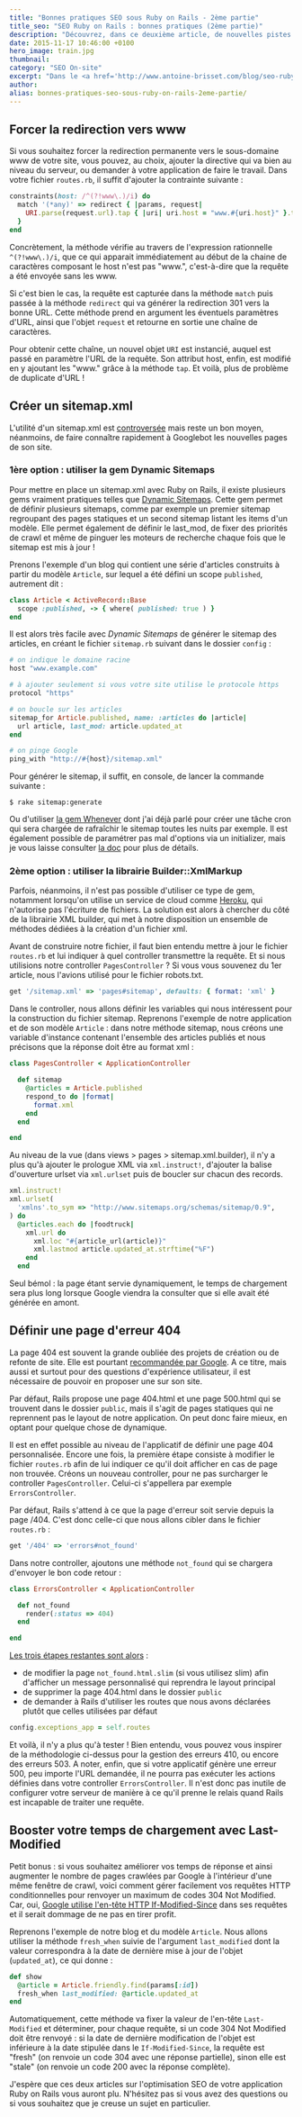 ```yaml
---
title: "Bonnes pratiques SEO sous Ruby on Rails - 2ème partie"
title_seo: "SEO Ruby on Rails : bonnes pratiques (2ème partie)"
description: "Découvrez, dans ce deuxième article, de nouvelles pistes d'optimisation SEO pour votre application Ruby on Rails ! Au programme : redirection www, sitemap.xml et erreur 404..."
date: 2015-11-17 10:46:00 +0100
hero_image: train.jpg
thumbnail:
category: "SEO On-site"
excerpt: "Dans le <a href='http://www.antoine-brisset.com/blog/seo-ruby-on-rails-1/'>1er article sur les bonnes pratiques SEO sous Ruby on Rails</a>, nous avons vu comment avoir des URL propres, optimiser ses balises title & meta et éditer facilement son fichier robots.txt. Voyons aujourd'hui comment forcer un domaine canonique (www), construire un fichier sitemap.xml et définir une page d'erreur 404 personnalisée."
author:
alias: bonnes-pratiques-seo-sous-ruby-on-rails-2eme-partie/
---
```


## Forcer la redirection vers www

Si vous souhaitez forcer la redirection permanente vers le sous-domaine www de votre site, vous pouvez, au choix, ajouter la directive qui va bien au niveau du serveur, ou demander à votre application de faire le travail. Dans votre fichier `routes.rb`, il suffit d'ajouter la contrainte suivante :

``` ruby
constraints(host: /^(?!www\.)/i) do
  match '(*any)' => redirect { |params, request|
    URI.parse(request.url).tap { |uri| uri.host = "www.#{uri.host}" }.to_s
  }
end
```

Concrètement, la méthode vérifie au travers de l'expression rationnelle `^(?!www\.)/i`, que ce qui apparait immédiatement au début de la chaine de caractères composant le host n'est pas "www.", c'est-à-dire que la requête a été envoyée sans les www.

Si c'est bien le cas, la requête est capturée dans la méthode `match` puis passée à la méthode `redirect` qui va générer la redirection 301 vers la bonne URL. Cette méthode prend en argument les éventuels paramètres d'URL, ainsi que l'objet `request` et retourne en sortie une chaîne de caractères.

Pour obtenir cette chaîne, un nouvel objet `URI` est instancié, auquel est passé en paramètre l'URL de la requête. Son attribut host, enfin, est modifié en y ajoutant les "www." grâce à la méthode `tap`.
Et voilà, plus de problème de duplicate d'URL !


## Créer un sitemap.xml

L'utilité d'un sitemap.xml est [controversée](http://www.creapulse.fr/le-sitemap-xml-cest-pas-bon-pour-le-seo/) mais reste un bon moyen, néanmoins, de faire connaître rapidement à Googlebot les nouvelles pages de son site.


### 1ère option : utiliser la gem Dynamic Sitemaps

Pour mettre en place un sitemap.xml avec Ruby on Rails, il existe plusieurs gems vraiment pratiques telles que [Dynamic Sitemaps](https://github.com/lassebunk/dynamic_sitemaps). Cette gem permet de définir plusieurs sitemaps, comme par exemple un premier sitemap regroupant des pages statiques et un second sitemap listant les items d'un modèle. Elle permet également de définir le last_mod, de fixer des priorités de crawl et même de pinguer les moteurs de recherche chaque fois que le sitemap est mis à jour !

Prenons l'exemple d'un blog qui contient une série d'articles construits à partir du modèle `Article`, sur lequel a été défini un scope `published`, autrement dit :

``` ruby
class Article < ActiveRecord::Base
  scope :published, -> { where( published: true ) }
end
```

Il est alors très facile avec *Dynamic Sitemaps* de générer le sitemap des articles, en créant le fichier `sitemap.rb` suivant dans le dossier `config` :

``` ruby
# on indique le domaine racine
host "www.example.com"

# à ajouter seulement si vous votre site utilise le protocole https
protocol "https"

# on boucle sur les articles
sitemap_for Article.published, name: :articles do |article|
  url article, last_mod: article.updated_at
end

# on pinge Google
ping_with "http://#{host}/sitemap.xml"

```

Pour générer le sitemap, il suffit, en console, de lancer la commande suivante :

``` console
$ rake sitemap:generate
```

Ou d'utiliser [la gem Whenever](http://www.antoine-brisset.com/blog/cron-job-whenever/) dont j'ai déjà parlé pour créer une tâche cron qui sera chargée de rafraîchir le sitemap toutes les nuits par exemple.
Il est également possible de paramétrer pas mal d'options via un initializer, mais je vous laisse consulter [la doc](https://github.com/lassebunk/dynamic_sitemaps/blob/master/README.md) pour plus de détails.


### 2ème option : utiliser la librairie Builder::XmlMarkup

Parfois, néanmoins, il n'est pas possible d'utiliser ce type de gem, notamment lorsqu'on utilise un service de cloud comme [Heroku](https://www.heroku.com/), qui n'autorise pas l'écriture de fichiers. La solution est alors à chercher du côté de la librairie XML builder, qui met à notre disposition un ensemble de méthodes dédiées à la création d'un fichier xml.

Avant de construire notre fichier, il faut bien entendu mettre à jour le fichier `routes.rb` et lui indiquer à quel controller transmettre la requête. Et si nous utilisions notre controller `PagesController` ? Si vous vous souvenez du 1er article, nous l'avions utilisé pour le fichier robots.txt.

``` ruby
get '/sitemap.xml' => 'pages#sitemap', defaults: { format: 'xml' }
```

Dans le controller, nous allons définir les variables qui nous intéressent pour la construction du fichier sitemap. Reprenons l'exemple de notre application et de son modèle `Article` : dans notre méthode sitemap, nous créons une variable d'instance contenant l'ensemble des articles publiés et nous précisons que la réponse doit être au format xml :

``` ruby
class PagesController < ApplicationController

  def sitemap
    @articles = Article.published
    respond_to do |format|
      format.xml
    end
  end

end
```

Au niveau de la vue (dans views > pages > sitemap.xml.builder), il n'y a plus qu'à ajouter le prologue XML via `xml.instruct!`, d'ajouter la balise d'ouverture urlset via `xml.urlset` puis de boucler sur chacun des records.

``` ruby
xml.instruct!
xml.urlset(
  'xmlns'.to_sym => "http://www.sitemaps.org/schemas/sitemap/0.9",
) do
  @articles.each do |foodtruck|
    xml.url do
      xml.loc "#{article_url(article)}"
      xml.lastmod article.updated_at.strftime("%F")
    end
  end
```

Seul bémol : la page étant servie dynamiquement, le temps de chargement sera plus long lorsque Google viendra la consulter que si elle avait été générée en amont.


## Définir une page d'erreur 404

La page 404 est souvent la grande oubliée des projets de création ou de refonte de site. Elle est pourtant [recommandée par Google](https://support.google.com/webmasters/answer/93641?hl=fr). A ce titre, mais aussi et surtout pour des questions d'expérience utilisateur, il est nécessaire de pouvoir en proposer une sur son site.

Par défaut, Rails propose une page 404.html et une page 500.html qui se trouvent dans le dossier `public`, mais il s'agit de pages statiques qui ne reprennent pas le layout de notre application. On peut donc faire mieux, en optant pour quelque chose de dynamique.

Il est en effet possible au niveau de l'applicatif de définir une page 404 personnalisée. Encore une fois, la première étape consiste à modifier le fichier `routes.rb` afin de lui indiquer ce qu'il doit afficher en cas de page non trouvée. Créons un nouveau controller, pour ne pas surcharger le controller `PagesController`. Celui-ci s'appellera par exemple `ErrorsController`.

Par défaut, Rails s'attend à ce que la page d'erreur soit servie depuis la page /404. C'est donc celle-ci que nous allons cibler dans le fichier `routes.rb` :

``` ruby
get '/404' => 'errors#not_found'
```

Dans notre controller, ajoutons une méthode `not_found` qui se chargera d'envoyer le bon code retour :

``` ruby
class ErrorsController < ApplicationController

  def not_found
    render(:status => 404)
  end

end
```

<u>Les trois étapes restantes sont alors</u> :

* de modifier la page `not_found.html.slim` (si vous utilisez slim) afin d'afficher un message personnalisé qui reprendra le layout principal
* de supprimer la page 404.html dans le dossier `public`
* de demander à Rails d'utiliser les routes que nous avons déclarées plutôt que celles utilisées par défaut

``` ruby
config.exceptions_app = self.routes
```

Et voilà, il n'y a plus qu'à tester ! Bien entendu, vous pouvez vous inspirer de la méthodologie ci-dessus pour la gestion des erreurs 410, ou encore des erreurs 503. A noter, enfin, que si votre applicatif génère une erreur 500, peu importe l'URL demandée, il ne pourra pas exécuter les actions définies dans votre controller `ErrorsController`. Il n'est donc pas inutile de configurer votre serveur de manière à ce qu'il prenne le relais quand Rails est incapable de traiter une requête.

## Booster votre temps de chargement avec Last-Modified

Petit bonus : si vous souhaitez améliorer vos temps de réponse et ainsi augmenter le nombre de pages crawlées par Google à l'intérieur d'une même fenêtre de crawl, voici comment gérer facilement vos requêtes HTTP conditionnelles pour renvoyer un maximum de codes 304 Not Modified. Car, oui, [Google utilise l'en-tête HTTP If-Modified-Since](https://support.google.com/webmasters/answer/35769?hl=fr) dans ses requêtes et il serait dommage de ne pas en tirer profit.

Reprenons l'exemple de notre blog et du modèle `Article`. Nous allons utiliser la méthode `fresh_when` suivie de l'argument `last_modified` dont la valeur correspondra à la date de dernière mise à jour de l'objet (`updated_at`), ce qui donne :

``` ruby
def show
  @article = Article.friendly.find(params[:id])
  fresh_when last_modified: @article.updated_at
end
```

Automatiquement, cette méthode va fixer la valeur de l'en-tête `Last-Modified` et déterminer, pour chaque requête, si un code 304 Not Modified doit être renvoyé : si la date de dernière modification de l'objet est inférieure à la date stipulée dans le `If-Modified-Since`, la requête est "fresh" (on renvoie un code 304 avec une réponse partielle), sinon elle est "stale" (on renvoie un code 200 avec la réponse complète).


J'espère que ces deux articles sur l'optimisation SEO de votre application Ruby on Rails vous auront plu. N'hésitez pas si vous avez des questions ou si vous souhaitez que je creuse un sujet en particulier.
